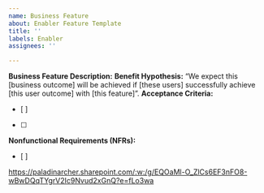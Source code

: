 ```yaml
---
name: Business Feature
about: Enabler Feature Template
title: ''
labels: Enabler
assignees: ''

---
```


**Business Feature Description:** 
**Benefit Hypothesis:** 
“We expect this [business outcome] will be achieved if [these users] successfully achieve [this user outcome] with [this feature]”.
**Acceptance Criteria:**
- [ ] 
- [ ] 
**Nonfunctional Requirements (NFRs):** 
- [ ]

https://paladinarcher.sharepoint.com/:w:/g/EQOaMl-O_ZlCs6EF3nFO8-wBwDQqTYgrV2Ic9Nvud2xGnQ?e=fLo3wa
